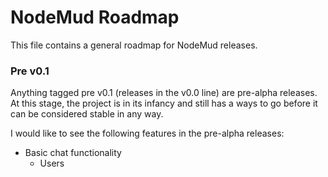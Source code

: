 # NodeMud Roadmap

This file contains a general roadmap for NodeMud releases.

### Pre v0.1

Anything tagged pre v0.1 (releases in the v0.0 line) are pre-alpha releases.  At this stage, the project is in its infancy and still has a ways to go before it can be considered stable in any way.

I would like to see the following features in the pre-alpha releases:

- Basic chat functionality
	- Users 